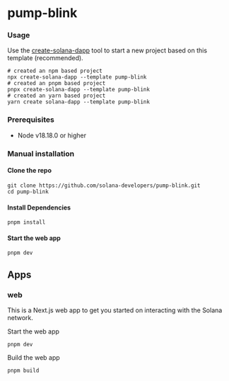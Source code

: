 # pump-blink

### Usage

Use the [create-solana-dapp](https://github.com/solana-developers/create-solana-dapp) tool to start a new project based on this template (recommended).

```shell
# created an npm based project
npx create-solana-dapp --template pump-blink
# created an pnpm based project
pnpx create-solana-dapp --template pump-blink
# created an yarn based project
yarn create solana-dapp --template pump-blink
```

### Prerequisites

-   Node v18.18.0 or higher

### Manual installation

#### Clone the repo

```shell
git clone https://github.com/solana-developers/pump-blink.git
cd pump-blink
```

#### Install Dependencies

```shell
pnpm install
```

#### Start the web app

```
pnpm dev
```

## Apps

### web

This is a Next.js web app to get you started on interacting with the Solana network.

Start the web app

```shell
pnpm dev
```

Build the web app

```shell
pnpm build
```
